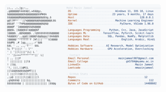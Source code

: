 <picture>
  <source srcset="https://raw.githubusercontent.com/mmazinjameel/mmazinjameel/main/dark_mode.svg?v=1755857479" media="(prefers-color-scheme: dark)">
  <img src="https://raw.githubusercontent.com/mmazinjameel/mmazinjameel/main/light_mode.svg?v=1755857479">
</picture>
